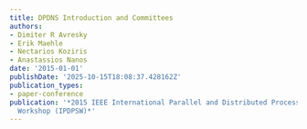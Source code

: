 ```yaml
---
title: DPDNS Introduction and Committees
authors:
- Dimiter R Avresky
- Erik Maehle
- Nectarios Koziris
- Anastassios Nanos
date: '2015-01-01'
publishDate: '2025-10-15T18:08:37.428162Z'
publication_types:
- paper-conference
publication: '*2015 IEEE International Parallel and Distributed Processing Symposium
  Workshop (IPDPSW)*'
---
```

